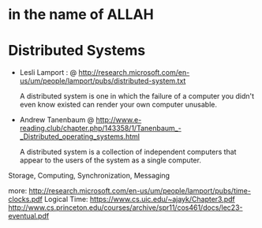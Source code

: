 # in the name of ALLAH

# Distributed Systems

- Lesli Lamport :
  @ http://research.microsoft.com/en-us/um/people/lamport/pubs/distributed-system.txt
  
    A distributed system is one in which the failure of a computer
    you didn't even know existed can render your own computer
    unusable.

- Andrew Tanenbaum
  @ http://www.e-reading.club/chapter.php/143358/1/Tanenbaum_-_Distributed_operating_systems.html

    A distributed system is a collection of independent computers
    that appear to the users of the system as a single computer.



  


Storage, Computing, Synchronization, Messaging

more:
http://research.microsoft.com/en-us/um/people/lamport/pubs/time-clocks.pdf
Logical Time: https://www.cs.uic.edu/~ajayk/Chapter3.pdf
http://www.cs.princeton.edu/courses/archive/spr11/cos461/docs/lec23-eventual.pdf
